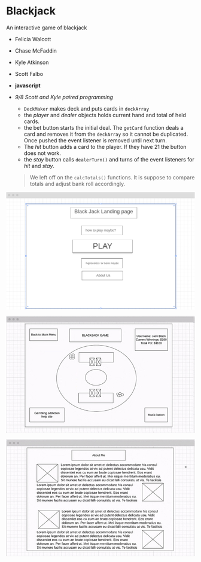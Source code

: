 # Blackjack
An interactive game of blackjack

+ Felicia Walcott
+ Chase McFaddin
+ Kyle Atkinson
+ Scott Falbo


+ **javascript**
+ *9/8 Scott and Kyle paired programming*
  + `DeckMaker` makes deck and puts cards in `deckArray`
  + the *player* and *dealer* objects holds current hand and total of held cards.
  + the bet button starts the initial deal.  The `getCard` function deals a card and removes it from the `deckArray` so it cannot be duplicated.  Once pushed the event listener is removed until next turn.
  + The *hit* button adds a card to the player.  If they have 21 the button does not work.
  + the *stay* button calls `dealerTurn()` and turns of the event listeners for *hit* and *stay*.
  
  > We left off on the `calcTotals()` functions.  It is suppose to compare totals and adjust bank roll accordingly.




![land-page](./images/wireframe-03.jpg)

![game-screen](./images/wireframe-02.jpg)

![about-me](./images/wireframe-01.jpg)
